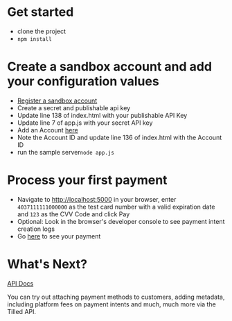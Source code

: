# Get started

- clone the project
- `npm install`

# Create a sandbox account and add your configuration values

- [Register a sandbox account](https://sandbox-app.tilled.com/auth/register)
- Create a secret and publishable api key
- Update line 138 of index.html with your publishable API Key
- Update line 7 of app.js with your secret API key
- Add an Account [here](https://sandbox-app.tilled.com/connected-accounts)
- Note the Account ID and update line 136 of index.html with the Account ID
- run the sample server`node app.js`

# Process your first payment
- Navigate to [http://localhost:5000](http://localhost:5000) in your browser, enter `4037111111000000` as the test card number with a valid expiration date and `123` as the CVV Code and click Pay
- Optional: Look in the browser's developer console to see payment intent creation logs
- Go [here](https://sandbox-app.tilled.com/payments) to see your payment

# What's Next?
[API Docs](api.tilled.com/docs)

You can try out attaching payment methods to customers, adding metadata, including platform fees on payment intents and much, much more via the Tilled API.